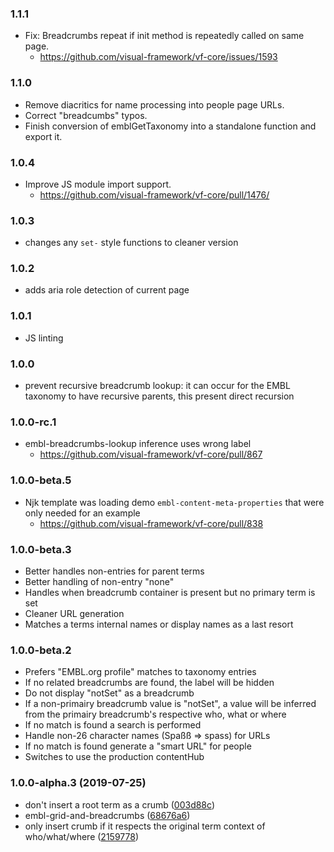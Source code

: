 ### 1.1.1

* Fix: Breadcrumbs repeat if init method is repeatedly called on same page.
  * https://github.com/visual-framework/vf-core/issues/1593

### 1.1.0

* Remove diacritics for name processing into people page URLs.
* Correct "breadcumbs" typos.
* Finish conversion of emblGetTaxonomy into a standalone function and export it.

### 1.0.4

* Improve JS module import support.
  * https://github.com/visual-framework/vf-core/pull/1476/

### 1.0.3

* changes any `set-` style functions to cleaner version

### 1.0.2

* adds aria role detection of current page

### 1.0.1

* JS linting

### 1.0.0

* prevent recursive breadcrumb lookup: it can occur for the EMBL taxonomy to have recursive parents, this present direct recursion

### 1.0.0-rc.1

* embl-breadcrumbs-lookup inference uses wrong label
  - https://github.com/visual-framework/vf-core/pull/867

### 1.0.0-beta.5

* Njk template was loading demo `embl-content-meta-properties` that were only needed for an example
  - https://github.com/visual-framework/vf-core/pull/838

### 1.0.0-beta.3

* Better handles non-entries for parent terms
* Better handling of non-entry "none"
* Handles when breadcrumb container is present but no primary term is set
* Cleaner URL generation
* Matches a terms internal names or display names as a last resort

### 1.0.0-beta.2

* Prefers "EMBL.org profile" matches to taxonomy entries
* If no related breadcrumbs are found, the label will be hidden
* Do not display "notSet" as a breadcrumb
* If a non-primairy breadcrumb value is "notSet", a value will be inferred from the primairy breadcrumb's respective who, what or where
* If no match is found a search is performed
* Handle non-26 character names (Spaßß => spass) for URLs
* If no match is found generate a "smart URL" for people
* Switches to use the production contentHub

### 1.0.0-alpha.3 (2019-07-25)

* don't insert a root term as a crumb ([003d88c](https://github.com/visual-framework/vf-core/commit/003d88c))
* embl-grid-and-breadcrumbs ([68676a6](https://github.com/visual-framework/vf-core/commit/68676a6))
* only insert crumb if it respects the original term context of who/what/where ([2159778](https://github.com/visual-framework/vf-core/commit/2159778))
